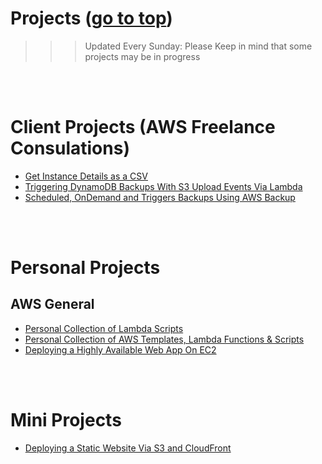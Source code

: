 # Projects <a id=''></a> ([go to top](#top))

> > > Updated Every Sunday: Please Keep in mind that some projects may be in progress

<br>
<br>

# Client Projects (AWS Freelance Consulations)

- [Get Instance Details as a CSV](https://github.com/temikelani/cheatsheets/tree/main/aws/lambda/ec2/get-instance-details-as-csv)
- [Triggering DynamoDB Backups With S3 Upload Events Via Lambda](https://github.com/temikelani/s3-event-trigger-ddb-backup)
- [Scheduled, OnDemand and Triggers Backups Using AWS Backup](https://github.com/temikelani/scheduled-ondemand-aws-backup)

<br>
<br>

# Personal Projects

## AWS General

- [Personal Collection of Lambda Scripts](https://github.com/temikelani/cheatsheets/tree/main/aws/lambda)
- [Personal Collection of AWS Templates, Lambda Functions & Scripts](https://github.com/temikelani/cheatsheets/tree/main/aws)
- [Deploying a Highly Available Web App On EC2](https://github.com/temikelani/deploy-a-highly-available-webapp-on-ec2)

<br>
<br>

# Mini Projects

- [Deploying a Static Website Via S3 and CloudFront](https://github.com/temikelani/s3-cFront-static-website)

<br><br><br>
